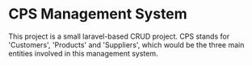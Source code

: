 # CPS Management System
This project is a small laravel-based CRUD project. CPS stands for 'Customers', 'Products' and 'Suppliers', which would be the three main entities involved in this management system. 

